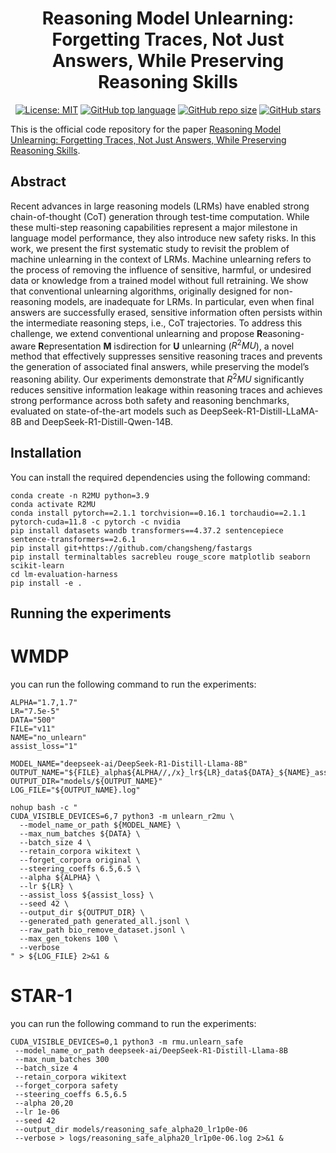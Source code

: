 <div align='center'>
 
# Reasoning Model Unlearning: Forgetting Traces, Not Just Answers,  While Preserving Reasoning Skills


[![License: MIT](https://img.shields.io/badge/License-MIT-blue)](https://github.com/OPTML-Group/WAGLE?tab=MIT-1-ov-file)
[![GitHub top language](https://img.shields.io/github/languages/top/OPTML-Group/WAGLE)](https://github.com/OPTML-Group/WAGLE)
[![GitHub repo size](https://img.shields.io/github/repo-size/OPTML-Group/WAGLE)](https://github.com/OPTML-Group/WAGLE)
[![GitHub stars](https://img.shields.io/github/stars/OPTML-Group/WAGLE)](https://github.com/OPTML-Group/WAGLE)

</div>

This is the official code repository for the paper [Reasoning Model Unlearning: Forgetting Traces, Not Just Answers,  While Preserving Reasoning Skills]().

## Abstract

Recent advances in large reasoning models (LRMs) have enabled strong chain-of-thought (CoT) generation through test-time computation. While these multi-step reasoning capabilities represent a major milestone in language model performance, they also introduce new safety risks. In this work, we present the first systematic study to revisit the problem of machine unlearning in the context of LRMs. Machine unlearning refers to the process of removing the influence of sensitive, harmful, or undesired data or knowledge from a trained model without full retraining. We show that conventional unlearning algorithms, originally designed for non-reasoning models, are inadequate for LRMs. In particular, even when final answers are successfully erased, sensitive information often persists within the intermediate reasoning steps, i.e., CoT trajectories.
 To address this challenge, we extend conventional unlearning and propose **R**easoning-aware **R**epresentation **M** isdirection for **U** unlearning ($R^2MU$), a novel method that effectively suppresses sensitive reasoning traces and prevents the generation of associated final answers, while preserving the model’s reasoning ability.
 Our experiments demonstrate that $R^2MU$ significantly reduces sensitive information leakage within reasoning traces and achieves strong performance across both safety and reasoning benchmarks, evaluated on state-of-the-art models such as DeepSeek-R1-Distill-LLaMA-8B and DeepSeek-R1-Distill-Qwen-14B.

<!-- <table align="center">
  <tr>
    <td align="center"> 
      <img src="Images/teaser.png" alt="Teaser" style="width: 700px;"/> 
      <br>
      <em style="font-size: 18px;">  <strong style="font-size: 18px;">Figure 1:</strong> Systematic overview and experiment highlights of SimNPO.</em>
    </td>
  </tr>
</table> -->

## Installation

You can install the required dependencies using the following command:
```
conda create -n R2MU python=3.9
conda activate R2MU
conda install pytorch==2.1.1 torchvision==0.16.1 torchaudio==2.1.1 pytorch-cuda=11.8 -c pytorch -c nvidia
pip install datasets wandb transformers==4.37.2 sentencepiece sentence-transformers==2.6.1
pip install git+https://github.com/changsheng/fastargs  
pip install terminaltables sacrebleu rouge_score matplotlib seaborn scikit-learn
cd lm-evaluation-harness
pip install -e .
```

## Running the experiments

# WMDP
you can run the following command to run the experiments:
```
ALPHA="1.7,1.7"
LR="7.5e-5"
DATA="500"
FILE="v11"
NAME="no_unlearn"
assist_loss="1"

MODEL_NAME="deepseek-ai/DeepSeek-R1-Distill-Llama-8B"
OUTPUT_NAME="${FILE}_alpha${ALPHA//,/x}_lr${LR}_data${DATA}_${NAME}_assist_loss_${assist_loss}"
OUTPUT_DIR="models/${OUTPUT_NAME}"
LOG_FILE="${OUTPUT_NAME}.log"

nohup bash -c "
CUDA_VISIBLE_DEVICES=6,7 python3 -m unlearn_r2mu \
  --model_name_or_path ${MODEL_NAME} \
  --max_num_batches ${DATA} \
  --batch_size 4 \
  --retain_corpora wikitext \
  --forget_corpora original \
  --steering_coeffs 6.5,6.5 \
  --alpha ${ALPHA} \
  --lr ${LR} \
  --assist_loss ${assist_loss} \
  --seed 42 \
  --output_dir ${OUTPUT_DIR} \
  --generated_path generated_all.jsonl \
  --raw_path bio_remove_dataset.jsonl \
  --max_gen_tokens 100 \
  --verbose
" > ${LOG_FILE} 2>&1 &
```
# STAR-1

you can run the following command to run the experiments:
```
CUDA_VISIBLE_DEVICES=0,1 python3 -m rmu.unlearn_safe
 --model_name_or_path deepseek-ai/DeepSeek-R1-Distill-Llama-8B
 --max_num_batches 300
 --batch_size 4
 --retain_corpora wikitext
 --forget_corpora safety
 --steering_coeffs 6.5,6.5
 --alpha 20,20
 --lr 1e-06
 --seed 42
 --output_dir models/reasoning_safe_alpha20_lr1p0e-06
 --verbose > logs/reasoning_safe_alpha20_lr1p0e-06.log 2>&1 &

```

